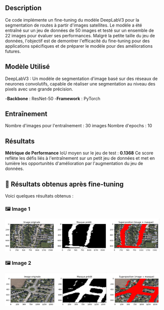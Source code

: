 ## Description
Ce code implémente un fine-tuning du modèle DeepLabV3 pour la segmentation de routes à partir d'images satellites. Le modèle a été entraîné sur un jeu de données de 50 images et testé sur un ensemble de 22 images pour évaluer ses performances. Malgré la petite taille du jeu de données, l'objectif est de demontrer l'efficacité du fine-tuning pour des applications spécifiques et de préparer le modèle pour des améliorations futures.


## Modèle Utilisé
DeepLabV3 : Un modèle de segmentation d'image basé sur des réseaux de neurones convolutifs, capable de réaliser une segmentation au niveau des pixels avec une grande précision.

-**Backbone** : ResNet-50
-**Framework** : PyTorch

## Entraînement
Nombre d'images pour l'entraînement : 30 images
Nombre d'epochs : 10

## Résultats
**Métrique de Performance**
IoU moyen sur le jeu de test : **0.1368**
Ce score reflète les défis liés à l'entraînement sur un petit jeu de données et met en lumière les opportunités d'amélioration par l'augmentation du jeu de données.



## 🏁 Résultats obtenus après fine-tuning

Voici quelques résultats obtenus  :

### 🖼️ Image 1
![Segmentation 1](https://github.com/rgaignoux/Projet-Indus/blob/Mawa/fine_tuning/image6_segmentation_fine_tuning.png?raw=true)

### 🖼️ Image 2
![Segmentation 2](https://github.com/rgaignoux/Projet-Indus/blob/Mawa/fine_tuning/prediction_image12_fine_tuning.png?raw=true)
